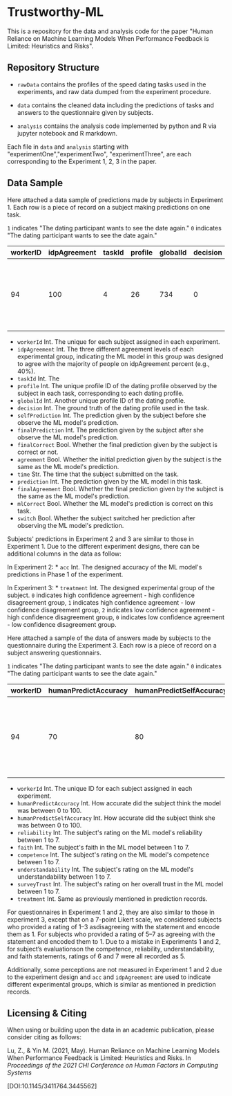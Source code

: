 <p align="center">

# Trustworthy-ML

This is a repository for the data and analysis code for the paper "Human Reliance on Machine Learning Models When Performance Feedback is Limited: Heuristics and Risks".

## Repository Structure

* `rawData` contains the profiles of the speed dating tasks used in the experiments, and raw data dumped from the experiment procedure.

* `data` contains the cleaned data including the predictions of tasks and answers to the questionnaire given by subjects.

* `analysis` contains the analysis code implemented by python and R via jupyter notebook and R markdown.

Each file in `data` and `analysis` starting with "experimentOne","experimentTwo", "experimentThree", are each corresponding to the Experiment 1, 2, 3 in the paper.

## Data Sample

Here attached a data sample of predictions made by subjects in Experiment 1. Each row is a piece of record on a subject making predictions on one task.

`1` indicates "The dating participant wants to see the date again." `0` indicates "The dating participant wants to see the date again."


| workerID | idpAgreement | taskId | profile | globalId | decision | selfPrediction| finalPrediction| selfCorrect| finalCorrect | agreement | time                    | prediction | finalAgreement | mlCorrect | switch |
| -------- | ------------ | -------| ------- | -------- | -------- | ------------- | -------------- | ---------- | ------------ | --------- | --------------------------- | ---------- | -------------- |------------- |------------- |
| 94 | 100 | 4 | 26 | 734 | 0 | 1| 1| FALSE| FALSE | 1 | Mon Feb 10 2020 171422 GMT-0500 (Eastern Standard Time) | 1 | TRUE | FALSE | FALSE |

* `workerId` Int. The unique for each subject assigned in each experiment.
* `idpAgreement` Int. The three different agreement levels of each experimental group, indicating the ML model in this group was designed to agree with the majority of people on idpAgreement percent (e.g., 40%).
* `taskId` Int. The 
* `profile` Int. The unique profile ID of the dating profile observed by the subject in each task, corresponding to each dating profile.
* `globalId` Int. Another unique profile ID of the dating profile.
* `decision` Int. The ground truth of the dating profile used in the task. 
* `selfPrediction` Int. The prediction given by the subject before she observe the ML model's prediction.
* `finalPrediction` Int. The prediction given by the subject after she observe the ML model's prediction.
* `finalCorrect` Bool. Whether the final prediction given by the subject is correct or not.
* `agreement` Bool. Whether the initial prediction given by the subject is the same as the ML model's prediction.
* `time` Str. The time that the subject submitted on the task.
* `prediction` Int. The prediction given by the ML model in this task.
* `finalAgreement` Bool. Whether the final prediction given by the subject is the same as the ML model's prediction.
* `mlCorrect` Bool. Whether the ML model's prediction is correct on this task.
* `switch` Bool. Whether the subject switched her prediction after observing the ML model's prediction.

Subjects' predictions in Experiment 2 and 3 are similar to those in Experiment 1. Due to the different experiment designs, there can be additional columns in the data as follow:

In Experiment 2: * `acc` Int. The designed accuracy of the ML model's predictions in Phase 1 of the experiment.

In Experiment 3: * `treatment` Int. The designed experimental group of the subject. `0` indicates high confidence agreement - high confidence disagreement group, `1` indicates high confidence agreement - low confidence disagreement group, `2` indicates low confidence agreement - high confidence disagreement group, `0` indicates low confidence agreement - low confidence disagreement group.

Here attached a sample of the data of answers made by subjects to the questionnaire during the Experiment 3. Each row is a piece of record on a subject answering questionnairs.

`1` indicates "The dating participant wants to see the date again." `0` indicates "The dating participant wants to see the date again."


| workerID | humanPredictAccuracy | humanPredictSelfAccuracy | reliability | faith | competence | understandability | treatment | time        | surveyTrust |
| -------- | ---------------------| -----------------------  | ------------| ----- | ---------- | ----------------- | --------- | ----------- | ----------- |
| 94 | 70 | 80 | 5 | 3 | 5 | 7| 0 | Tue May 12 2020 155846 GMT-0500 (Central Daylight Time) | 5 | 

* `workerId` Int. The unique ID for each subject assigned in each experiment.
* `humanPredictAccuracy` Int. How accurate did the subject think the model was between 0 to 100.
* `humanPredictSelfAccuracy` Int. How accurate did the subject think she was between 0 to 100.
* `reliability` Int. The subject's rating on the ML model's reliability between 1 to 7.
* `faith` Int. The subject's faith in the ML model between 1 to 7.
* `competence` Int. The subject's rating on the ML model's competence between 1 to 7. 
* `understandability` Int. The subject's rating on the ML model's understandability between 1 to 7. 
* `surveyTrust` Int. The subject's rating on her overall trust in the ML model between 1 to 7.
* `treatment` Int. Same as previously mentioned in prediction records.

For questionnaires in Experiment 1 and 2, they are also similar to those in experiment 3, except that on a 7-point Likert scale, we considered subjects who provided a rating of 1–3 asdisagreeing with the statement and encode them as 1. For subjects who provided a rating of 5–7 as agreeing with the statement and encoded them to 1. Due to a mistake in Experiments 1 and 2, for subject’s evaluationson the competence, reliability, understandability, and faith statements, ratings of 6 and 7 were all recorded as 5.

Additionally, some perceptions are not measured in Experiment 1 and 2 due to the experiment design and `acc` and `idpAgreement` are used to indicate different experimental groups, which is similar as mentioned in prediction records.


## Licensing & Citing
When using or building upon the data in an academic publication, please consider citing as follows:

Lu, Z., & Yin M. (2021, May). Human Reliance on Machine Learning Models When Performance Feedback is Limited: Heuristics and Risks. In *Proceedings of the 2021 CHI Conference on Human Factors in Computing Systems* 
 
 [DOI:10.1145/3411764.3445562]



